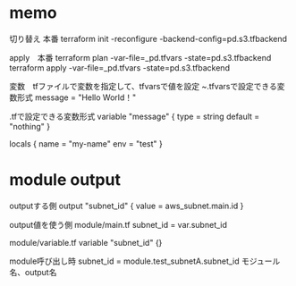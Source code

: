 # memo

切り替え 本番
terraform init -reconfigure -backend-config=pd.s3.tfbackend

apply　本番
terraform plan -var-file=_pd.tfvars -state=pd.s3.tfbackend
terraform apply -var-file=_pd.tfvars -state=pd.s3.tfbackend

変数　tfファイルで変数を指定して、tfvarsで値を設定
~.tfvarsで設定できる変数形式
message = "Hello World！"

.tfで設定できる変数形式
variable "message" {
  type   = string
  default = "nothing"
}

locals {
   name = "my-name"
   env = "test"
}


module output
====================
outputする側
output "subnet_id" {
  value = aws_subnet.main.id
}

output値を使う側
module/main.tf
subnet_id = var.subnet_id

module/variable.tf
variable "subnet_id" {}

module呼び出し時
subnet_id = module.test_subnetA.subnet_id
            モジュール名、output名